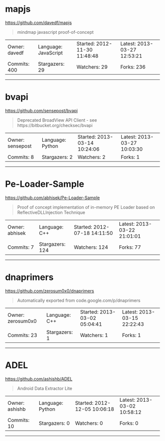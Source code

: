 # mapjs

https://github.com/davedf/mapjs
<blockquote>
mindmap javascript proof-of-concept
</blockquote>

<table>
<tr><td>Owner: davedf</td>
    <td>Language: JavaScript</td>
    <td>Started: 2012-11-30 11:48:48</td>
    <td>Latest: 2013-03-27 12:53:21</td></tr>
<tr><td>Commits: 400</td>
    <td>Stargazers: 29</td>
    <td>Watchers: 29</td>
    <td>Forks: 236</td></tr>
</table>

---

# bvapi

https://github.com/sensepost/bvapi
<blockquote>
Deprecated BroadView API Client - see https://bitbucket.org/checksec/bvapi
</blockquote>

<table>
<tr><td>Owner: sensepost</td>
    <td>Language: Python</td>
    <td>Started: 2013-03-14 10:24:06</td>
    <td>Latest: 2013-03-27 10:03:30</td></tr>
<tr><td>Commits: 8</td>
    <td>Stargazers: 2</td>
    <td>Watchers: 2</td>
    <td>Forks: 1</td></tr>
</table>

---

# Pe-Loader-Sample

https://github.com/abhisek/Pe-Loader-Sample
<blockquote>
Proof of concept implementation of in-memory PE Loader based on ReflectiveDLLInjection Technique
</blockquote>

<table>
<tr><td>Owner: abhisek</td>
    <td>Language: C++</td>
    <td>Started: 2012-07-18 14:11:50</td>
    <td>Latest: 2013-03-22 21:01:01</td></tr>
<tr><td>Commits: 7</td>
    <td>Stargazers: 124</td>
    <td>Watchers: 124</td>
    <td>Forks: 77</td></tr>
</table>

---

# dnaprimers

https://github.com/zerosum0x0/dnaprimers
<blockquote>
Automatically exported from code.google.com/p/dnaprimers
</blockquote>

<table>
<tr><td>Owner: zerosum0x0</td>
    <td>Language: C++</td>
    <td>Started: 2013-03-02 05:04:41</td>
    <td>Latest: 2013-03-15 22:22:43</td></tr>
<tr><td>Commits: 23</td>
    <td>Stargazers: 1</td>
    <td>Watchers: 1</td>
    <td>Forks: 1</td></tr>
</table>

---

# ADEL

https://github.com/ashishb/ADEL
<blockquote>
Android Data Extractor Lite
</blockquote>

<table>
<tr><td>Owner: ashishb</td>
    <td>Language: Python</td>
    <td>Started: 2012-12-05 10:06:18</td>
    <td>Latest: 2013-03-02 10:58:12</td></tr>
<tr><td>Commits: 10</td>
    <td>Stargazers: 0</td>
    <td>Watchers: 0</td>
    <td>Forks: 0</td></tr>
</table>

---


